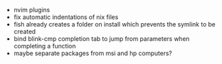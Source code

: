 - nvim plugins
- fix automatic indentations of nix files
- fish already creates a folder on install which prevents the symlink to be created
- bind blink-cmp completion tab to jump from parameters when completing a function
- maybe separate packages from msi and hp computers?
